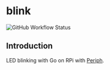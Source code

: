 # blink

![GitHub Workflow Status](https://img.shields.io/github/workflow/status/R523/blink/lint?label=lint&logo=github&style=flat-square)

## Introduction

LED blinking with Go on RPi with [Periph](https://periph.io/).
